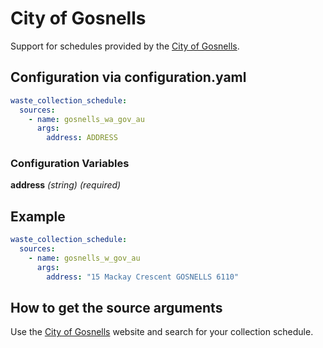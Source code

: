 # City of Gosnells

Support for schedules provided by the [City of Gosnells](https://www.gosnells.wa.gov.au/Your_property/Rubbish_and_recycling/Find_your_waste_collection_dates).

## Configuration via configuration.yaml

```yaml
waste_collection_schedule:
  sources:
    - name: gosnells_wa_gov_au
      args:
        address: ADDRESS
```

### Configuration Variables

**address**
*(string) (required)*

## Example

```yaml
waste_collection_schedule:
  sources:
    - name: gosnells_w_gov_au
      args:
        address: "15 Mackay Crescent GOSNELLS 6110"
```

## How to get the source arguments

Use the [City of Gosnells](https://www.gosnells.wa.gov.au/Your_property/Rubbish_and_recycling/Find_your_waste_collection_dates) website and search for your collection schedule. 
